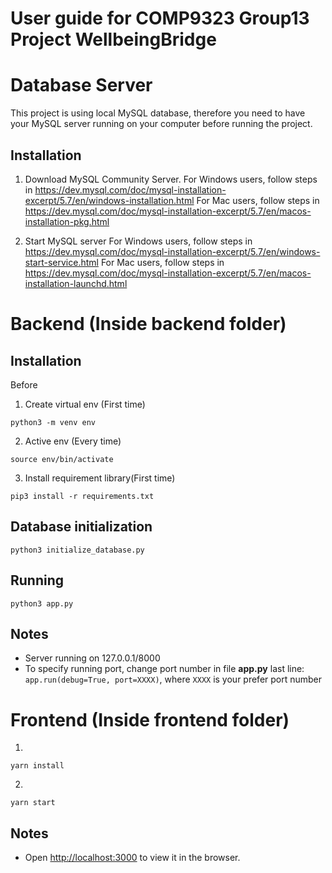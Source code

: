 # User guide for COMP9323 Group13 Project WellbeingBridge 


# Database Server

This project is using local MySQL database, therefore you need to have your MySQL server running on your computer before running the project.

## Installation
1. Download MySQL Community Server.
For Windows users, follow steps in https://dev.mysql.com/doc/mysql-installation-excerpt/5.7/en/windows-installation.html
For Mac users, follow steps in https://dev.mysql.com/doc/mysql-installation-excerpt/5.7/en/macos-installation-pkg.html

2. Start MySQL server
For Windows users, follow steps in https://dev.mysql.com/doc/mysql-installation-excerpt/5.7/en/windows-start-service.html
For Mac users, follow steps in https://dev.mysql.com/doc/mysql-installation-excerpt/5.7/en/macos-installation-launchd.html


# Backend (Inside backend folder)

## Installation

Before

1. Create virtual env (First time)

```shell
python3 -m venv env
```

2. Active env (Every time)

```shell
source env/bin/activate
```
3. Install requirement library(First time)
```shell
pip3 install -r requirements.txt
```

## Database initialization
```shell
python3 initialize_database.py
```

## Running
```shell
python3 app.py
```

## Notes
* Server running on 127.0.0.1/8000
* To specify running port, change port number in file **app.py** last line: `app.run(debug=True, port=XXXX)`, where `XXXX` is your prefer
port number

# Frontend (Inside frontend folder)

1. 
```
yarn install
```

2.
```
yarn start
```

## Notes
* Open [http://localhost:3000](http://localhost:3000) to view it in the browser.

